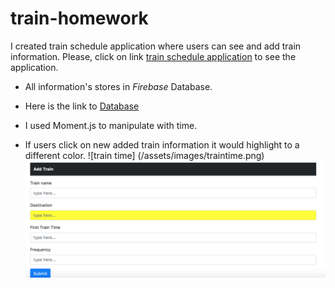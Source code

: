 # train-homework

I created train schedule application where users can see and add train information.
Please, click on link [train schedule application](https://zhakina90.github.io/train-homework/ "train schedule application")  to see the application.

- All information's stores in _Firebase_ Database.

* Here is the link to
  [Database](https://console.firebase.google.com/project/train-time-assignment-ea900/database/train-time-assignment-ea900/data/ "Stored user's input information")

- I used Moment.js to manipulate with time.

* If users click on new added train information it would highlight to a different color.
![train time] (/assets/images/traintime.png)
![add train](/assets/images/addtrain.png)
